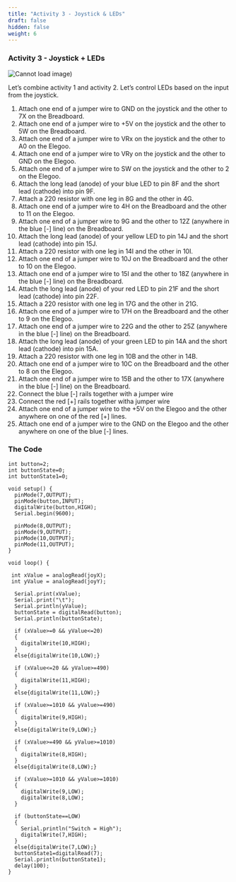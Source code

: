 ```yaml
---
title: "Activity 3 - Joystick & LEDs"
draft: false
hidden: false
weight: 6
---
```


### Activity 3 - Joystick + LEDs

![Cannot load image](../img/act3_joy+led.png))

Let’s combine activity 1 and activity 2. Let’s control LEDs based on the input from the joystick.
1.	Attach one end of a jumper wire to GND on the joystick and the other to 7X on the Breadboard.
2.	Attach one end of a jumper wire to +5V on the joystick and the other to 5W on the Breadboard.
3.	Attach one end of a jumper wire to VRx on the joystick and the other to A0 on the Elegoo.
4.	Attach one end of a jumper wire to VRy on the joystick and the other to GND on the Elegoo.
5.	Attach one end of a jumper wire to SW on the joystick and the other to 2 on the Elegoo.
6.	Attach the long lead (anode) of your blue LED to pin 8F and the short lead (cathode) into pin 9F.
7.	Attach a 220 resistor with one leg in 8G and the other in 4G.
8.	Attach one end of a jumper wire to 4H on the Breadboard and the other to 11 on the Elegoo.
9.	Attach one end of a jumper wire to 9G and the other to 12Z (anywhere in the blue [-] line) on the Breadboard.
10.	Attach the long lead (anode) of your yellow LED to pin 14J and the short lead (cathode) into pin 15J.
11.	Attach a 220 resistor with one leg in 14I and the other in 10I.
12.	Attach one end of a jumper wire to 10J on the Breadboard and the other to 10 on the Elegoo.
13.	Attach one end of a jumper wire to 15I and the other to 18Z (anywhere in the blue [-] line) on the Breadboard.
14.	Attach the long lead (anode) of your red LED to pin 21F and the short lead (cathode) into pin 22F.
15.	Attach a 220 resistor with one leg in 17G and the other in 21G.
16.	Attach one end of a jumper wire to 17H on the Breadboard and the other to 9 on the Elegoo.
17.	Attach one end of a jumper wire to 22G and the other to 25Z (anywhere in the blue [-] line) on the Breadboard.
18.	Attach the long lead (anode) of your green LED to pin 14A and the short lead (cathode) into pin 15A.
19.	Attach a 220 resistor with one leg in 10B and the other in 14B.
20.	Attach one end of a jumper wire to 10C on the Breadboard and the other to 8 on the Elegoo.
21.	Attach one end of a jumper wire to 15B and the other to 17X (anywhere in the blue [-] line) on the Breadboard.
22. Connect the blue [-] rails together with a jumper wire
23. Connect the red [+] rails together witha jumper wire
24. Attach one end of a jumper wire to the +5V on the Elegoo and the other anywhere on one of the red [+] lines.
25. Attach one end of a jumper wire to the GND on the Elegoo and the other anywhere on one of the blue [-] lines.

### The Code

```
int button=2;
int buttonState=0;
int buttonState1=0;

void setup() {
  pinMode(7,OUTPUT);
  pinMode(button,INPUT);
  digitalWrite(button,HIGH);
  Serial.begin(9600);

  pinMode(8,OUTPUT);
  pinMode(9,OUTPUT);
  pinMode(10,OUTPUT);
  pinMode(11,OUTPUT);
}
 
void loop() {

 int xValue = analogRead(joyX);
 int yValue = analogRead(joyY);

  Serial.print(xValue);
  Serial.print("\t");
  Serial.println(yValue);
  buttonState = digitalRead(button);
  Serial.println(buttonState);

  if (xValue>=0 && yValue<=20)
  {
    digitalWrite(10,HIGH);
  }
  else{digitalWrite(10,LOW);}

  if (xValue<=20 && yValue>=490)
  {
    digitalWrite(11,HIGH);
  }
  else{digitalWrite(11,LOW);}

  if (xValue>=1010 && yValue>=490)
  {
    digitalWrite(9,HIGH);
  }
  else{digitalWrite(9,LOW);}

  if (xValue>=490 && yValue>=1010)
  {
    digitalWrite(8,HIGH);
  }
  else{digitalWrite(8,LOW);}

  if (xValue>=1010 && yValue>=1010)
  {
    digitalWrite(9,LOW);
    digitalWrite(8,LOW);
  }

  if (buttonState==LOW)
  {
    Serial.println("Switch = High");
    digitalWrite(7,HIGH);
  }
  else{digitalWrite(7,LOW);}
  buttonState1=digitalRead(7);
  Serial.println(buttonState1);
  delay(100);
}

```
